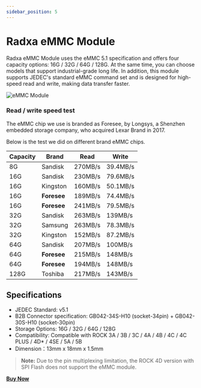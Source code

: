 ```yaml
---
sidebar_position: 5
---
```


# Radxa eMMC Module

Radxa eMMC Module uses the eMMC 5.1 specification and offers four capacity options: 16G / 32G / 64G / 128G. At the same time, you can choose models that support industrial-grade long life. In addition, this module supports JEDEC's standard eMMC command set and is designed for high-speed read and write, making data transfer faster.

![eMMC Module](/img/accessories/emmc-module.webp)

### Read / write speed test

The eMMC chip we use is branded as Foresee, by Longsys, a Shenzhen embedded storage company, who acquired Lexar Brand in 2017.

Below is the test we did on different brand eMMC chips.

| Capacity | Brand       | Read    | Write    |
| -------- | ----------- | ------- | -------- |
| 8G       | Sandisk     | 270MB/s | 39.4MB/s |
| 16G      | Sandisk     | 230MB/s | 79.6MB/s |
| 16G      | Kingston    | 160MB/s | 50.1MB/s |
| 16G      | **Foresee** | 189MB/s | 74.4MB/s |
| 16G      | **Foresee** | 241MB/s | 79.5MB/s |
| 32G      | Sandisk     | 263MB/s | 139MB/s  |
| 32G      | Samsung     | 263MB/s | 78.3MB/s |
| 32G      | Kingston    | 152MB/s | 87.2MB/s |
| 64G      | Sandisk     | 207MB/s | 100MB/s  |
| 64G      | **Foresee** | 215MB/s | 148MB/s  |
| 64G      | **Foresee** | 194MB/s | 148MB/s  |
| 128G     | Toshiba     | 217MB/s | 143MB/s  |

## Specifications

- JEDEC Standard: v5.1
- B2B Connector specification: GB042-34S-H10 (socket-34pin) + GB042-30S-H10 (socket-30pin)
- Storage Options: 16G / 32G / 64G / 128G
- Compatibility: Compatible with ROCK 3A / 3B / 3C / 4A / 4B / 4C / 4C PLUS / 4D\* / 4SE / 5A / 5B
- Dimension：13mm x 18mm x 1.5mm

> **Note:** Due to the pin multiplexing limitation, the ROCK 4D version with SPI Flash does not support the eMMC module.

[**Buy Now**](https://radxa.com/products/accessories/emmc-module#buy)

